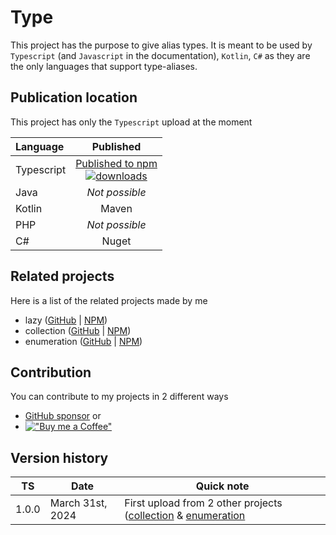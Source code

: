 # Type

This project has the purpose to give alias types.
It is meant to be used by `Typescript` (and `Javascript` in the documentation),
`Kotlin`, `C#` as they are the only languages that support type-aliases.


## Publication location

This project has only the `Typescript` upload at the moment

| Language   |                                                                                           Published                                                                                            |
|:-----------|:----------------------------------------------------------------------------------------------------------------------------------------------------------------------------------------------:|
| Typescript | [Published to npm](https://www.npmjs.com/package/@joookiwi/type)<br/>[![downloads](https://img.shields.io/npm/dt/@joookiwi/type.svg)](https://npm-stat.com/charts.html?package=@joookiwi/type) |
| Java       |                                                                                         _Not possible_                                                                                         |
| Kotlin     |                                                                                             Maven                                                                                              |
| PHP        |                                                                                         _Not possible_                                                                                         |
| C#         |                                                                                             Nuget                                                                                              |

## Related projects

Here is a list of the related projects made by me
- lazy ([GitHub](https://github.com/joooKiwi/lazy) | [NPM](https://www.npmjs.com/package/@joookiwi/lazy))
- collection ([GitHub](https://github.com/joooKiwi/collection) | [NPM](https://www.npmjs.com/package/@joookiwi/collection))
- enumeration ([GitHub](https://github.com/joooKiwi/enumeration) | [NPM](https://www.npmjs.com/package/@joookiwi/enumerable))

## Contribution

You can contribute to my projects in 2 different ways
- [GitHub sponsor](https://github.com/sponsors/joooKiwi) or
- [!["Buy me a Coffee"](https://img.buymeacoffee.com/button-api/?&button_colour=40DCA5&font_colour=ffffff&font_family=Cookie&outline_colour=000000&coffee_colour=FFDD00)](https://www.buymeacoffee.com/joookiwi)

## Version history

| TS    | Date             | Quick note                                                                                                                                        |
|-------|------------------|---------------------------------------------------------------------------------------------------------------------------------------------------|
| 1.0.0 | March 31st, 2024 | First upload from 2 other projects ([collection](https://github.com/joooKiwi/collection) & [enumeration](https://github.com/joooKiwi/enumeration) |
